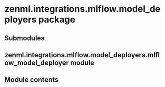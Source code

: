 # zenml.integrations.mlflow.model_deployers package

## Submodules

## zenml.integrations.mlflow.model_deployers.mlflow_model_deployer module

## Module contents
